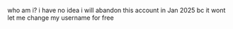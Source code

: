 who am i? i have no idea
i will abandon this account in Jan 2025 bc it wont let me change my username for free
